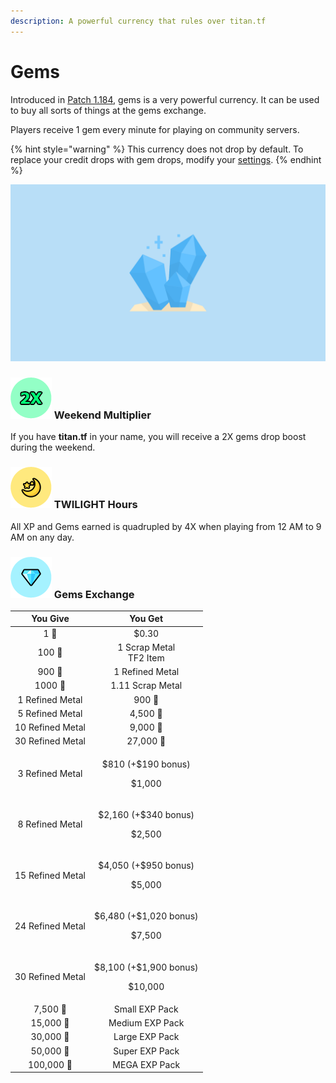 ```yaml
---
description: A powerful currency that rules over titan.tf
---
```


# Gems

Introduced in [Patch 1.184](https://steamcommunity.com/groups/titantf/discussions/11/1694914735999869211/), gems is a very powerful currency. It can be used to buy all sorts of things at the gems exchange.

Players receive 1 gem every minute for playing on community servers.

{% hint style="warning" %}
This currency does not drop by default. To replace your credit drops with gem drops, modify your [settings](https://titan.tf/settings).
{% endhint %}

![](../../../.gitbook/assets/gems_banner.png)

### ![](../../../.gitbook/assets/2x.png) Weekend Multiplier

If you have **titan.tf** in your name, you will receive a 2X gems drop boost during the weekend.

### ![](../../../.gitbook/assets/twilight.png) TWILIGHT Hours

All XP and Gems earned is quadrupled by 4X when playing from 12 AM to 9 AM on any day.

### ![](../../../.gitbook/assets/gems.png) Gems Exchange

<table>
  <thead>
    <tr>
      <th style="text-align:center">You Give</th>
      <th style="text-align:center">You Get</th>
    </tr>
  </thead>
  <tbody>
    <tr>
      <td style="text-align:center">1 &#x1F48E;</td>
      <td style="text-align:center">$0.30</td>
    </tr>
    <tr>
      <td style="text-align:center">100 &#x1F48E;</td>
      <td style="text-align:center">1 Scrap Metal
        <br />TF2 Item</td>
    </tr>
    <tr>
      <td style="text-align:center">900 &#x1F48E;</td>
      <td style="text-align:center">1 Refined Metal</td>
    </tr>
    <tr>
      <td style="text-align:center">1000 &#x1F48E;</td>
      <td style="text-align:center">1.11 Scrap Metal</td>
    </tr>
    <tr>
      <td style="text-align:center">1 Refined Metal</td>
      <td style="text-align:center">900 &#x1F48E;</td>
    </tr>
    <tr>
      <td style="text-align:center">5 Refined Metal</td>
      <td style="text-align:center">4,500 &#x1F48E;</td>
    </tr>
    <tr>
      <td style="text-align:center">10 Refined Metal</td>
      <td style="text-align:center">9,000 &#x1F48E;</td>
    </tr>
    <tr>
      <td style="text-align:center">30 Refined Metal</td>
      <td style="text-align:center">27,000 &#x1F48E;</td>
    </tr>
    <tr>
      <td style="text-align:center">3 Refined Metal</td>
      <td style="text-align:center">
        <p>$810 (+$190 bonus)</p>
        <p>$1,000</p>
      </td>
    </tr>
    <tr>
      <td style="text-align:center">8 Refined Metal</td>
      <td style="text-align:center">
        <p>$2,160 (+$340 bonus)</p>
        <p>$2,500</p>
      </td>
    </tr>
    <tr>
      <td style="text-align:center">15 Refined Metal</td>
      <td style="text-align:center">
        <p>$4,050 (+$950 bonus)</p>
        <p>$5,000</p>
      </td>
    </tr>
    <tr>
      <td style="text-align:center">24 Refined Metal</td>
      <td style="text-align:center">
        <p>$6,480 (+$1,020 bonus)</p>
        <p>$7,500</p>
      </td>
    </tr>
    <tr>
      <td style="text-align:center">30 Refined Metal</td>
      <td style="text-align:center">
        <p>$8,100 (+$1,900 bonus)</p>
        <p>$10,000</p>
      </td>
    </tr>
    <tr>
      <td style="text-align:center">7,500 &#x1F48E;</td>
      <td style="text-align:center">Small EXP Pack</td>
    </tr>
    <tr>
      <td style="text-align:center">15,000 &#x1F48E;</td>
      <td style="text-align:center">Medium EXP Pack</td>
    </tr>
    <tr>
      <td style="text-align:center">30,000 &#x1F48E;</td>
      <td style="text-align:center">Large EXP Pack</td>
    </tr>
    <tr>
      <td style="text-align:center">50,000 &#x1F48E;</td>
      <td style="text-align:center">Super EXP Pack</td>
    </tr>
    <tr>
      <td style="text-align:center">100,000 &#x1F48E;</td>
      <td style="text-align:center">MEGA EXP Pack</td>
    </tr>
  </tbody>
</table>


